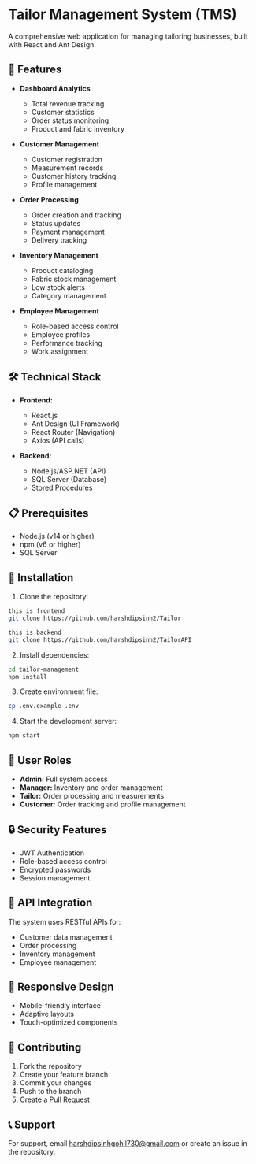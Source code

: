 # Tailor Management System (TMS)

A comprehensive web application for managing tailoring businesses, built with React and Ant Design.

## 🚀 Features

- **Dashboard Analytics**
  - Total revenue tracking
  - Customer statistics
  - Order status monitoring
  - Product and fabric inventory

- **Customer Management**
  - Customer registration
  - Measurement records
  - Customer history tracking
  - Profile management

- **Order Processing**
  - Order creation and tracking
  - Status updates
  - Payment management
  - Delivery tracking

- **Inventory Management**
  - Product cataloging
  - Fabric stock management
  - Low stock alerts
  - Category management

- **Employee Management**
  - Role-based access control
  - Employee profiles
  - Performance tracking
  - Work assignment

## 🛠️ Technical Stack

- **Frontend:**
  - React.js
  - Ant Design (UI Framework)
  - React Router (Navigation)
  - Axios (API calls)

- **Backend:**
  - Node.js/ASP.NET (API)
  - SQL Server (Database)
  - Stored Procedures

## 📋 Prerequisites

- Node.js (v14 or higher)
- npm (v6 or higher)
- SQL Server

## 🔧 Installation

1. Clone the repository:
```bash
this is frontend 
git clone https://github.com/harshdipsinh2/Tailor

this is backend 
git clone https://github.com/harshdipsinh2/TailorAPI
```

2. Install dependencies:
```bash
cd tailor-management
npm install
```

3. Create environment file:
```bash
cp .env.example .env
```

4. Start the development server:
```bash
npm start
```

## 👥 User Roles

- **Admin:** Full system access
- **Manager:** Inventory and order management
- **Tailor:** Order processing and measurements
- **Customer:** Order tracking and profile management

## 🔒 Security Features

- JWT Authentication
- Role-based access control
- Encrypted passwords
- Session management

## 🔄 API Integration

The system uses RESTful APIs for:
- Customer data management
- Order processing
- Inventory management
- Employee management

## 📱 Responsive Design

- Mobile-friendly interface
- Adaptive layouts
- Touch-optimized components

## 🤝 Contributing

1. Fork the repository
2. Create your feature branch
3. Commit your changes
4. Push to the branch
5. Create a Pull Request


## 📞 Support

For support, email harshdipsinhgohil730@gmail.com or create an issue in the repository.